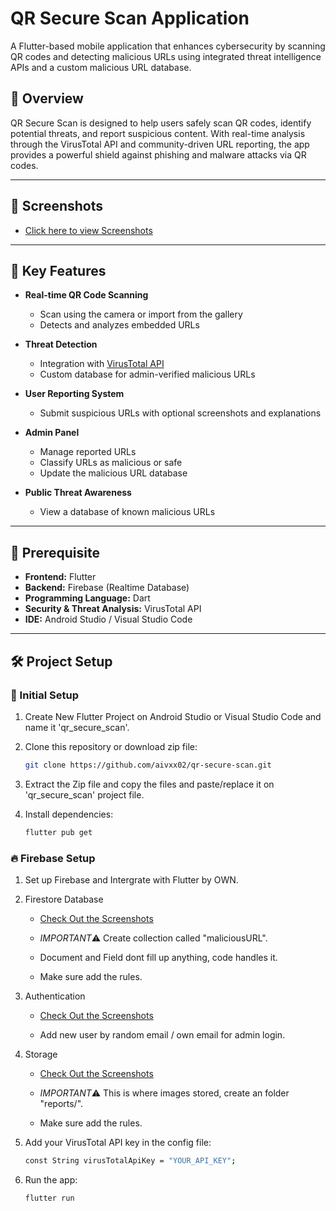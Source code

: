 # QR Secure Scan Application

A Flutter-based mobile application that enhances cybersecurity by scanning QR codes and detecting malicious URLs using integrated threat intelligence APIs and a custom malicious URL database.

## 📱 Overview

QR Secure Scan is designed to help users safely scan QR codes, identify potential threats, and report suspicious content. With real-time analysis through the VirusTotal API and community-driven URL reporting, the app provides a powerful shield against phishing and malware attacks via QR codes.

---

## 📸 Screenshots

- [Click here to view Screenshots](screenshots/)

----

## 🚨 Key Features

- **Real-time QR Code Scanning**

  - Scan using the camera or import from the gallery
  - Detects and analyzes embedded URLs
- **Threat Detection**

  - Integration with [VirusTotal API](https://www.virustotal.com/)
  - Custom database for admin-verified malicious URLs
- **User Reporting System**

  - Submit suspicious URLs with optional screenshots and explanations
- **Admin Panel**

  - Manage reported URLs
  - Classify URLs as malicious or safe
  - Update the malicious URL database
- **Public Threat Awareness**

  - View a database of known malicious URLs

---

## 🧱 Prerequisite

- **Frontend:** Flutter
- **Backend:** Firebase (Realtime Database)
- **Programming Language:** Dart
- **Security & Threat Analysis:** VirusTotal API
- **IDE:** Android Studio / Visual Studio Code

---

## 🛠️ Project Setup

### 🔨 Initial Setup

1. Create New Flutter Project on Android Studio or Visual Studio Code and name it 'qr_secure_scan'.

2. Clone this repository or download zip file:
   ```bash
   git clone https://github.com/aivxx02/qr-secure-scan.git

3. Extract the Zip file and copy the files and paste/replace it on 'qr_secure_scan' project file.

4. Install dependencies:
   ```bash
   flutter pub get

### 🔥 Firebase Setup

1. Set up Firebase and Intergrate with Flutter by OWN.

2. Firestore Database
   - [Check Out the Screenshots](screenshots/firebase-setup/firestore-database/)

   - *IMPORTANT*⚠️ Create collection called "maliciousURL".

   - Document and Field dont fill up anything, code handles it.

   - Make sure add the rules.

3. Authentication
   - [Check Out the Screenshots](screenshots/firebase-setup/authentication/)

   - Add new user by random email / own email for admin login.

4. Storage
   - [Check Out the Screenshots](screenshots/firebase-setup/storage/)
   
   - *IMPORTANT*⚠️ This is where images stored, create an folder "reports/". 

   - Make sure add the rules.




4. Add your VirusTotal API key in the config file:
   ```bash
   const String virusTotalApiKey = "YOUR_API_KEY";

5. Run the app:
   ```bash
   flutter run
